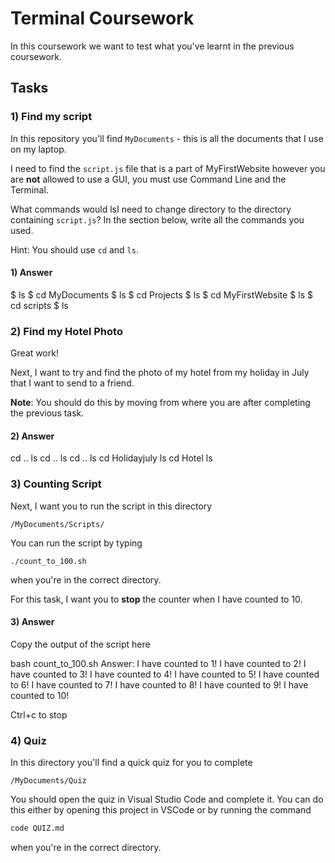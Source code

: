 # Terminal Coursework

In this coursework we want to test what you've learnt in the previous coursework.

## Tasks

### 1) Find my script

In this repository you'll find `MyDocuments` - this is all the documents that I use on my laptop.

I need to find the `script.js` file that is a part of MyFirstWebsite however you are **not** allowed to use a GUI, you must use Command Line and the Terminal.

What commands would lsI need to change directory to the directory containing `script.js`? In the section below, write all the commands you used.

Hint: You should use `cd` and `ls`.

#### 1) Answer
$ ls
$ cd MyDocuments
$ ls
$ cd Projects
$ ls
$ cd MyFirstWebsite
$ ls
$ cd scripts
$ ls
<!-- Write your answer here -->

### 2) Find my Hotel Photo

Great work!

Next, I want to try and find the photo of my hotel from my holiday in July that I want to send to a friend.

**Note**: You should do this by moving from where you are after completing the previous task.

#### 2) Answer

<!-- Write your answer here -->
cd ..
ls 
cd ..
ls
cd ..
ls
cd Holidayjuly
ls
cd Hotel
ls

### 3) Counting Script

Next, I want you to run the script in this directory

```
/MyDocuments/Scripts/
```

You can run the script by typing

```
./count_to_100.sh
```

when you're in the correct directory.

For this task, I want you to **stop** the counter when I have counted to 10.

#### 3) Answer

Copy the output of the script here

<!-- Write your answer here -->
bash count_to_100.sh
Answer:
I have counted to 1!
I have counted to 2!
I have counted to 3!
I have counted to 4!
I have counted to 5!
I have counted to 6!
I have counted to 7!
I have counted to 8!
I have counted to 9!
I have counted to 10!

Ctrl+c to stop
### 4) Quiz

In this directory you'll find a quick quiz for you to complete

```
/MyDocuments/Quiz
```

You should open the quiz in Visual Studio Code and complete it. You can do this either by opening this project in VSCode or by running the command

```sh
code QUIZ.md
```

when you're in the correct directory.
